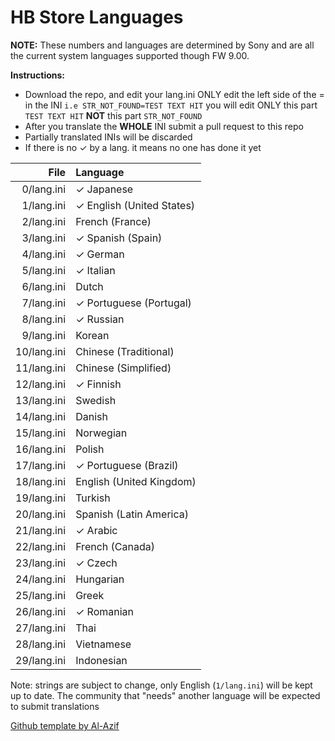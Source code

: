 # HB Store Languages

**NOTE:** These numbers and languages are determined by Sony and are all the current system languages supported though FW 9.00.


**Instructions:** 
- Download the repo, and edit your lang.ini ONLY edit the left side of the = in the INI
`i.e STR_NOT_FOUND=TEST TEXT HIT` you will edit ONLY this part `TEST TEXT HIT` **NOT** this part `STR_NOT_FOUND`  
- After you translate the **WHOLE** INI submit a pull request to this repo
- Partially translated INIs will be discarded
- If there is no ✓ by a lang. it means no one has done it yet




|  File   |         Language         |
|--------:|:-------------------------|
| 0/lang.ini | ✓ Japanese                 |
| 1/lang.ini | ✓ English (United States)   |
| 2/lang.ini | French (France)          |
| 3/lang.ini | ✓ Spanish (Spain)          |
| 4/lang.ini | ✓ German                   |
| 5/lang.ini | ✓ Italian                  |
| 6/lang.ini | Dutch                    |
| 7/lang.ini | ✓ Portuguese (Portugal)    |
| 8/lang.ini | ✓ Russian                  |
| 9/lang.ini | Korean                   |
| 10/lang.ini | Chinese (Traditional)    |
| 11/lang.ini | Chinese (Simplified)     |
| 12/lang.ini | ✓ Finnish                  |
| 13/lang.ini | Swedish                  |
| 14/lang.ini | Danish                   |
| 15/lang.ini | Norwegian                |
| 16/lang.ini | Polish                   |
| 17/lang.ini | ✓ Portuguese (Brazil)      |
| 18/lang.ini | English (United Kingdom) |
| 19/lang.ini | Turkish                  |
| 20/lang.ini | Spanish (Latin America)  |
| 21/lang.ini | ✓ Arabic                   |
| 22/lang.ini | French (Canada)          |
| 23/lang.ini | ✓ Czech                    |
| 24/lang.ini | Hungarian                |
| 25/lang.ini | Greek                    |
| 26/lang.ini | ✓ Romanian                 |
| 27/lang.ini | Thai                     |
| 28/lang.ini | Vietnamese               |
| 29/lang.ini | Indonesian               |


Note: strings are subject to change, only English (`1/lang.ini`) will be kept up to date. The community that "needs" another language will be expected to submit translations

[Github template by Al-Azif](https://github.com/Al-Azif/ps4-payload-guest-languages)
